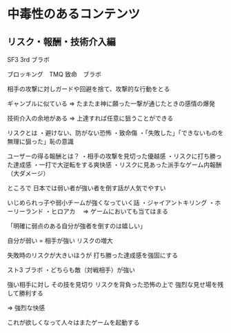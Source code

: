 # 中毒性のあるコンテンツ
## リスク・報酬・技術介入編

SF3 3rd
ブラボ

ブロッキング　TMQ
致命　ブラボ

相手の攻撃に対しガードや回避を捨て、攻撃的な行動をとる


ギャンブルに似ている
=> たまたま神に願った一撃が通じたときの感情の爆発

技術介入の余地がある
=> 上達すれば任意に狙うことができる


リスクとは
・避けない、防がない恐怖
・致命傷
・「失敗した」「できないものを無理に狙った」恥の意識

ユーザーの得る報酬とは？
・相手の攻撃を見切った優越感
・リスクに打ち勝った達成感
・一打で大逆転をする爽快感
・リスクに見あった派手なゲーム内報酬（大ダメージ）

ところで
日本では弱い者が強い者を倒す話が人気でやすい

いじめられっ子や弱小チームが強くなっていく話
・ジャイアントキリング
・ホーリーランド
・ヒロアカ
　=> ゲームにおいても当てはまる

「明確に弱点のある自分が強者を倒すのは嬉しい」

自分が弱い = 相手が強い
リスクの増大

失敗時のリスクが大きいほうが
打ち勝った達成感を強固にする

スト3
ブラボ
・どちらも敵（対戦相手）が強い

強い相手に対し
その技を見切り
リスクを背負った恐怖の上で
強烈な見せ場を残して勝利する

=> 強烈な快感

これが欲しくなって人々はまたゲームを起動する


